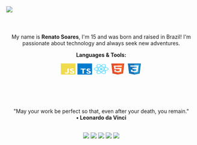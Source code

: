 <!-- Profile Background -->
<div>
  <img align="center" src="https://th.bing.com/th/id/Rc5e972e4a52e3058594ee4355f93cd1a?rik=mmFPc3w%2bI9BoBA&pid=ImgRaw">
</div></br>

#

<!-- About of me -->
<div>
  <p align="center">
    My name is <strong>Renato Soares</strong>, I'm 15 and was born and raised in Brazil! I'm passionate about technology and always seek new adventures.
  </p>
</div>

<!-- Languages -->

<div>
    <p align="center">
      <strong>Languages & Tools:</strong>
    </p>
    <div align="center">
        <img align="center" alt="Giantcard5-Js" height="30" width="40" src="https://raw.githubusercontent.com/devicons/devicon/master/icons/javascript/javascript-plain.svg">
        <img align="center" alt="Giantcard5-Ts" height="30" width="40" src="https://raw.githubusercontent.com/devicons/devicon/master/icons/typescript/typescript-plain.svg">
        <img align="center" alt="Giantcard5-React" height="30" width="40" src="https://raw.githubusercontent.com/devicons/devicon/master/icons/react/react-original.svg">
        <img align="center" alt="Giantcard5-HTML" height="30" width="40" src="https://raw.githubusercontent.com/devicons/devicon/master/icons/html5/html5-original.svg">
        <img align="center" alt="Giantcard5-CSS" height="30" width="40" src="https://raw.githubusercontent.com/devicons/devicon/master/icons/css3/css3-original.svg">
    </div></br>
</div>

#

<!-- Quote -->

<br>
    <p align="center">
        "May your work be perfect so that, even after your death, you remain."
    <br>
        <strong> • Leonardo da Vinci </strong>
    </p>
<br>

<!-- Social -->

<div align="center">
    <a href="https://twitch.tv/Giantcard5" target="_blank"><img src="https://img.shields.io/badge/-Twitch-%23333?style=for-the-badge&logo=twitch&logoColor=white" target="_blank"></a>
    <a href="https://instagram.com/Giantcard5" target="_blank"><img src="https://img.shields.io/badge/-Instagram-%23333?style=for-the-badge&logo=instagram&logoColor=white" target="_blank"></a>
    <a href="https://www.linkedin.com/in/renato-soares-b5019a1b9" target="_blank"><img src="https://img.shields.io/badge/-LinkedIn-%23333?style=for-the-badge&logo=linkedin&logoColor=white" target="_blank"></a>
    <a href = "mailto: giatcard5.dev@outlook.com"><img src="https://img.shields.io/badge/-Gmail-%23333?style=for-the-badge&logo=gmail&logoColor=white" target="_blank"></a>
    <a href = "https://codepen/Giantcard5"><img src="https://img.shields.io/badge/-Codepen-%23333?style=for-the-badge&logo=codepen&logoColor=white" target="_blank"></a>
</div>
